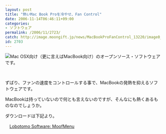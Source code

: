 ```yaml
---
layout: post
title: "熱いMac Book Proを冷やせ、Fan Control"
date: 2006-11-14T06:46:11+09:00
categories:
- ソフトウェア
permalink: /2006/11/2723/
catch: http://image.moongift.jp/news/MacBookProFanControl_13220/image0_thumb1.png
id: 2703
---
```

[![](http://image.moongift.jp/news/MacBookProFanControl_13220/image0_thumb1.png)](http://image.moongift.jp/news/MacBookProFanControl_13220/image03.png)Mac OSX向け（更に言えばMacBook向け）のオープンソース・ソフトウェアです。

 

&nbsp;

 

ずばり、ファンの速度をコントロールする事で、MacBookの発熱を抑えるソフトウェアです。

 

MacBookは持っていないので何とも言えないのですが、そんなにも熱くあるものなのでしょうか。

 

ダウンロードは下記より。

 

　[Lobotomo Software: MoofMenu](http://www.lobotomo.com/products/FanControl/index.html)

